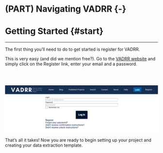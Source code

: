 # (PART) Navigating VADRR {-}

# Getting Started {#start}

---

The first thing you’ll need to do to get started is register for VADRR.

This is very easy (and did we mention free?). Go to the [VADRR website](https://vadrr.org/users/sign_in) and simply click on the Register link, enter your email and a password.


<br></br>

<img src="_figs/1.1-register.png">

That’s all it takes! Now you are ready to begin setting up your project and creating your data extraction template.

